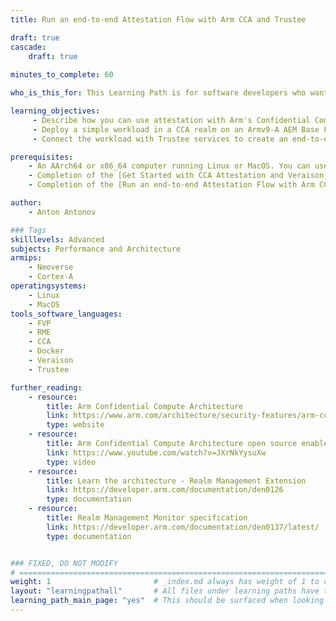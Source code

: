 ```yaml
---
title: Run an end-to-end Attestation Flow with Arm CCA and Trustee

draft: true
cascade:
    draft: true
    
minutes_to_complete: 60

who_is_this_for: This Learning Path is for software developers who want to learn how Trustee services can be used to run an end-to-end attestation flow with Arm's Confidential Computing Architecture (CCA).

learning_objectives:
     - Describe how you can use attestation with Arm's Confidential Computing Architecture (CCA) and Trustee services.
     - Deploy a simple workload in a CCA realm on an Armv9-A AEM Base Fixed Virtual Platform (FVP) that has support for RME extensions.
     - Connect the workload with Trustee services to create an end-to-end example that uses attestation to unlock the confidential processing of data.

prerequisites:
    - An AArch64 or x86_64 computer running Linux or MacOS. You can use cloud instances, see this list of [Arm cloud service providers](/learning-paths/servers-and-cloud-computing/csp/).
    - Completion of the [Get Started with CCA Attestation and Veraison](/learning-paths/servers-and-cloud-computing/cca-veraison) Learning Path.
    - Completion of the [Run an end-to-end Attestation Flow with Arm CCA](/learning-paths/servers-and-cloud-computing/cca-essentials/) Learning Path.

author:
    - Anton Antonov

### Tags
skilllevels: Advanced
subjects: Performance and Architecture
armips:
    - Neoverse
    - Cortex-A
operatingsystems:
    - Linux
    - MacOS
tools_software_languages:
    - FVP
    - RME
    - CCA
    - Docker
    - Veraison
    - Trustee

further_reading:
    - resource:
        title: Arm Confidential Compute Architecture
        link: https://www.arm.com/architecture/security-features/arm-confidential-compute-architecture
        type: website
    - resource:
        title: Arm Confidential Compute Architecture open source enablement
        link: https://www.youtube.com/watch?v=JXrNkYysuXw
        type: video
    - resource:
        title: Learn the architecture - Realm Management Extension
        link: https://developer.arm.com/documentation/den0126
        type: documentation
    - resource:
        title: Realm Management Monitor specification
        link: https://developer.arm.com/documentation/den0137/latest/
        type: documentation


### FIXED, DO NOT MODIFY
# ================================================================================
weight: 1                       # _index.md always has weight of 1 to order correctly
layout: "learningpathall"       # All files under learning paths have this same wrapper
learning_path_main_page: "yes"  # This should be surfaced when looking for related content. Only set for _index.md of learning path content.
---
```

